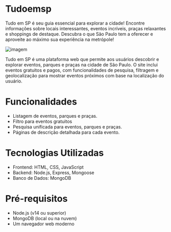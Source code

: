 # Tudoemsp
Tudo em SP é seu guia essencial para explorar a cidade! Encontre informações sobre locais interessantes, eventos incríveis, praças relaxantes e shoppings de destaque. Descubra o que São Paulo tem a oferecer e aproveite ao máximo sua experiência na metrópole!


![imagem](https://github.com/user-attachments/assets/e6159521-bd0c-4910-b536-8731622e74a0)

Tudo em SP é uma plataforma web que permite aos usuários descobrir e explorar eventos, parques e praças na cidade de São Paulo. O site inclui eventos gratuitos e pagos, com funcionalidades de pesquisa, filtragem e geolocalização para mostrar eventos próximos com base na localização do usuário.

# Funcionalidades
- Listagem de eventos, parques e praças.
- Filtro para eventos gratuitos
- Pesquisa unificada para eventos, parques e praças.
- Páginas de descrição detalhada para cada evento.
  
# Tecnologias Utilizadas
- Frontend: HTML, CSS, JavaScript
- Backend: Node.js, Express, Mongoose
- Banco de Dados: MongoDB
  
# Pré-requisitos
- Node.js (v14 ou superior)
- MongoDB (local ou na nuvem)
- Um navegador web moderno
